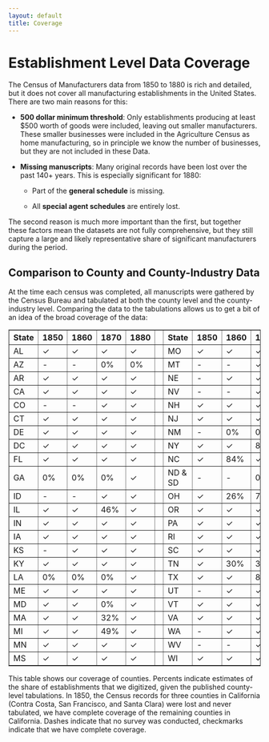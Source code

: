```yaml
---
layout: default
title: Coverage
---
```


# Establishment Level Data Coverage

The Census of Manufacturers data from 1850 to 1880 is rich and detailed, but it does not cover all manufacturing establishments in the United States. There are two main reasons for this:

- **500 dollar minimum threshold**: Only establishments producing at least $500 worth of goods were included, leaving out smaller manufacturers. These smaller businesses were included in the Agriculture Census as home manufacturing, so in principle we know the number of businesses, but they are not included in these Data.

- **Missing manuscripts**: Many original records have been lost over the past 140+ years. This is especially significant for 1880:
  
  - Part of the **general schedule** is missing.
  
  - All **special agent schedules** are entirely lost.

The second reason is much more important than the first, but together these factors mean the datasets are not fully comprehensive, but they still capture a large and likely representative share of significant manufacturers during the period.

## Comparison to County and County-Industry Data

At the time each census was completed, all manuscripts were gathered by the Census Bureau and tabulated at both the county level and the county-industry level. Comparing the data to the tabulations allows us to get a bit of an idea of the broad coverage of the data:
<table border="1" cellspacing="0" cellpadding="5">
  <thead>
    <tr>
      <th>State</th>
      <th>1850</th>
      <th>1860</th>
      <th>1870</th>
      <th>1880</th>
      <th></th>
      <th>State</th>
      <th>1850</th>
      <th>1860</th>
      <th>1870</th>
      <th>1880</th>
    </tr>
  </thead>
  <tbody>
    <tr>
      <td>AL</td><td>✓</td><td>✓</td><td>✓</td><td>✓</td>
      <td></td>
      <td>MO</td><td>✓</td><td>✓</td><td>✓</td><td>✓</td>
    </tr>
    <tr>
      <td>AZ</td><td>-</td><td>-</td><td>0%</td><td>0%</td>
      <td></td>
      <td>MT</td><td>-</td><td>-</td><td>✓</td><td>✓</td>
    </tr>
    <tr>
      <td>AR</td><td>✓</td><td>✓</td><td>✓</td><td>✓</td>
      <td></td>
      <td>NE</td><td>-</td><td>✓</td><td>✓</td><td>✓</td>
    </tr>
    <tr>
      <td>CA</td><td>✓</td><td>✓</td><td>✓</td><td>✓</td>
      <td></td>
      <td>NV</td><td>-</td><td>-</td><td>✓</td><td>✓</td>
    </tr>
    <tr>
      <td>CO</td><td>-</td><td>-</td><td>✓</td><td>✓</td>
      <td></td>
      <td>NH</td><td>✓</td><td>✓</td><td>✓</td><td>✓</td>
    </tr>
    <tr>
      <td>CT</td><td>✓</td><td>✓</td><td>✓</td><td>✓</td>
      <td></td>
      <td>NJ</td><td>✓</td><td>✓</td><td>✓</td><td>✓</td>
    </tr>
    <tr>
      <td>DE</td><td>✓</td><td>✓</td><td>✓</td><td>✓</td>
      <td></td>
      <td>NM</td><td>-</td><td>0%</td><td>0%</td><td>✓</td>
    </tr>
    <tr>
      <td>DC</td><td>✓</td><td>✓</td><td>✓</td><td>✓</td>
      <td></td>
      <td>NY</td><td>✓</td><td>✓</td><td>82%</td><td>99%</td>
    </tr>
    <tr>
      <td>FL</td><td>✓</td><td>✓</td><td>✓</td><td>✓</td>
      <td></td>
      <td>NC</td><td>✓</td><td>84%</td><td>✓</td><td>✓</td>
    </tr>
    <tr>
      <td>GA</td><td>0%</td><td>0%</td><td>0%</td><td>✓</td>
      <td></td>
      <td>ND & SD</td><td>-</td><td>-</td><td>0%</td><td>18%</td>
    </tr>
    <tr>
      <td>ID</td><td>-</td><td>-</td><td>✓</td><td>✓</td>
      <td></td>
      <td>OH</td><td>✓</td><td>26%</td><td>74%</td><td>68%</td>
    </tr>
    <tr>
      <td>IL</td><td>✓</td><td>✓</td><td>46%</td><td>✓</td>
      <td></td>
      <td>OR</td><td>✓</td><td>✓</td><td>✓</td><td>✓</td>
    </tr>
    <tr>
      <td>IN</td><td>✓</td><td>✓</td><td>✓</td><td>✓</td>
      <td></td>
      <td>PA</td><td>✓</td><td>✓</td><td>✓</td><td>✓</td>
    </tr>
    <tr>
      <td>IA</td><td>✓</td><td>✓</td><td>✓</td><td>✓</td>
      <td></td>
      <td>RI</td><td>✓</td><td>✓</td><td>✓</td><td>✓</td>
    </tr>
    <tr>
      <td>KS</td><td>-</td><td>✓</td><td>✓</td><td>✓</td>
      <td></td>
      <td>SC</td><td>✓</td><td>✓</td><td>✓</td><td>✓</td>
    </tr>
    <tr>
      <td>KY</td><td>✓</td><td>✓</td><td>✓</td><td>✓</td>
      <td></td>
      <td>TN</td><td>✓</td><td>30%</td><td>35%</td><td>✓</td>
    </tr>
    <tr>
      <td>LA</td><td>0%</td><td>0%</td><td>0%</td><td>✓</td>
      <td></td>
      <td>TX</td><td>✓</td><td>✓</td><td>85%</td><td>✓</td>
    </tr>
    <tr>
      <td>ME</td><td>✓</td><td>✓</td><td>✓</td><td>✓</td>
      <td></td>
      <td>UT</td><td>-</td><td>✓</td><td>✓</td><td>✓</td>
    </tr>
    <tr>
      <td>MD</td><td>✓</td><td>✓</td><td>0%</td><td>✓</td>
      <td></td>
      <td>VT</td><td>✓</td><td>✓</td><td>✓</td><td>✓</td>
    </tr>
    <tr>
      <td>MA</td><td>✓</td><td>✓</td><td>32%</td><td>✓</td>
      <td></td>
      <td>VA</td><td>✓</td><td>✓</td><td>✓</td><td>✓</td>
    </tr>
    <tr>
      <td>MI</td><td>✓</td><td>✓</td><td>49%</td><td>✓</td>
      <td></td>
      <td>WA</td><td>-</td><td>✓</td><td>✓</td><td>✓</td>
    </tr>
    <tr>
      <td>MN</td><td>✓</td><td>✓</td><td>✓</td><td>✓</td>
      <td></td>
      <td>WV</td><td>-</td><td>-</td><td>✓</td><td>✓</td>
    </tr>
    <tr>
      <td>MS</td><td>✓</td><td>✓</td><td>✓</td><td>✓</td>
      <td></td>
      <td>WI</td><td>✓</td><td>✓</td><td>✓</td><td>✓</td>
    </tr>
  </tbody>
</table>

This table shows our coverage of counties. Percents indicate estimates of the share of establishments that we digitized, given the published county-level tabulations. In 1850, the Census records for three counties in California (Contra Costa, San Francisco, and Santa Clara) were lost and never tabulated, we have complete coverage of the remaining counties in California. Dashes indicate that no survey was conducted, checkmarks indicate that we have complete coverage.




